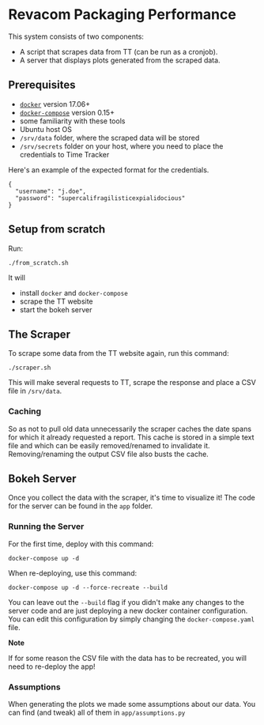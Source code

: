 # Revacom Packaging Performance
This system consists of two components:

- A script that scrapes data from TT (can be run as a cronjob).
- A server that displays plots generated from the scraped data.

## Prerequisites

- [`docker`](https://docs.docker.com/engine/installation/) version 17.06+
- [`docker-compose`](https://docs.docker.com/compose/install/) version 0.15+
- some familiarity with these tools
- Ubuntu host OS
- `/srv/data` folder, where the scraped data will be stored
- `/srv/secrets` folder on your host, where you need to place the credentials to Time Tracker

Here's an example of the expected format for the credentials.
```
{
  "username": "j.doe",
  "password": "supercalifragilisticexpialidocious"
}
```
## Setup from scratch
Run:
```
./from_scratch.sh
```
It will
- install `docker` and `docker-compose`
- scrape the TT website
- start the bokeh server

## The Scraper
To scrape some data from the TT website again, run this command:
```
./scraper.sh
```
This will make several requests to TT, scrape the response and place a CSV file in `/srv/data`.

### Caching
So as not to pull old data unnecessarily the scraper caches the date spans for which it already requested a report.
This cache is stored in a simple text file and which can be easily removed/renamed to invalidate it.
Removing/renaming the output CSV file also busts the cache.


## Bokeh Server
Once you collect the data with the scraper, it's time to visualize it!
The code for the server can be found in the `app` folder.

### Running the Server
For the first time, deploy with this command:
```
docker-compose up -d
```
When re-deploying, use this command:
```
docker-compose up -d --force-recreate --build
```
You can leave out the `--build` flag if you didn't make any changes to the server code and are just deploying a new docker container configuration.
You can edit this configuration by simply changing the `docker-compose.yaml` file.

**Note**

If for some reason the CSV file with the data has to be recreated, you will need to re-deploy the app!

### Assumptions
When generating the plots we made some assumptions about our data.
You can find (and tweak) all of them in `app/assumptions.py`
